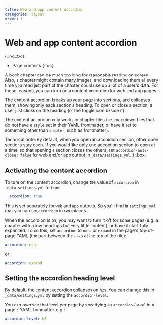 ```yaml
---
title: Web and app content accordion
categories: layout
order: 4
---
```


# Web and app content accordion
{:.no_toc}

* Page contents
{:toc}

A book chapter can be much too long for reasonable reading on screen. Also, a chapter might contain many images, and downloading them all every time you read just part of the chapter could use up a lot of a user's data. For these reasons, you can turn on a content accordion for web and app pages.

The content accordion breaks up your page into sections, and collapses them, showing only each section's heading. To open or close a section, a user just clicks on the heading (or the toggle icon beside it).

The content accordion only works in chapter files (i.e. markdown files that do not have a `style` set in their YAML frontmatter, or have it set to something other than `chapter`, such as frontmatter).

Technical note: By default, when you open an accordion section, other open sections stay open. If you would like only one accordion section to open at a time, so that opening a section closes the others, set `accordion-auto-close: false` for web and/or app output in `_data/settings.yml`.
{:.box}

## Activating the content accordion

To turn on the content accordion, change the value of `accordion` in `_data.settings.yml` to `true`:

``` yaml
  accordion: true
```

This is set separately for `web` and `app` outputs. So you'll find in `settings.yml` that you can set `accordion` in two places.

When the accordion is on, you may want to turn it off for some pages (e.g. a chapter with a few headings but very little content), or have it start fully expanded. To do this, set `accordion` to `none` or `expand` in the page's top-of-page YAML (the part between the `---`s at the top of the file):

``` yaml
accordion: none
```

or

``` yaml
accordion: expand
```

## Setting the accordion heading level

By default, the content accordion collapses on `h2`s. You can change this in `_data/settings.yml` by setting the `accordion-level`.

You can override that level per page by specifying an `accordion-level` in a page's YAML fronmatter, e.g.:

``` yaml
accordion-level: h3
```
